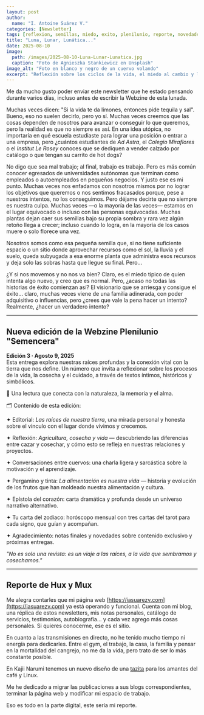 ```yaml
---
layout: post
author:
  name: "I. Antoine Suárez V."
categories: [Newsletter]
tags: [reflexion, semillas, miedo, exito, plenilunio, reporte, novedades]
title: "Luna, Lunar, Lunática..."
date: 2025-08-10
image:
  path: /images/2025-08-10-Luna-Lunar-Lunatica.jpg
  caption: "Foto de Agnieszka Stankiewicz en Unsplash"
image_alt: "Foto en blanco y negro de un cuervo volando"
excerpt: "Reflexión sobre los ciclos de la vida, el miedo al cambio y la importancia de movernos para crecer. Presentación de la nueva edición de la Webzine Plenilunio y reporte personal digital."
---
```



Me da mucho gusto poder enviar este newsletter que he estado pensando durante varios días, incluso antes de escribir la Webzine de esta lunada.

Muchas veces dicen: "Si la vida te da limones, entonces pide tequila y sal". Bueno, eso no suelen decirlo, pero yo sí. Muchas veces creemos que las cosas dependen de nosotros para avanzar o conseguir lo que queremos, pero la realidad es que no siempre es así. En una idea utópica, no importaría en qué escuela estudiaste para lograr una posición o entrar a una empresa, pero ¿cuántos estudiantes de _Ad Astra_, el _Colegio Miraflores_ o el _Institut Le Rosey_ conoces que se dediquen a vender calzado por catálogo o que tengan su carrito de hot dogs?

No digo que sea mal trabajo; al final, trabajo es trabajo. Pero es más común conocer egresados de universidades autónomas que terminan como empleados o autoempleados en pequeños negocios. Y justo ese es mi punto. Muchas veces nos enfadamos con nosotros mismos por no lograr los objetivos que queremos o nos sentimos fracasados porque, pese a nuestros intentos, no los conseguimos. Pero déjame decirte que no siempre es nuestra culpa. Muchas veces —o la mayoría de las veces— estamos en el lugar equivocado o incluso con las personas equivocadas. Muchas plantas dejan caer sus semillas bajo su propia sombra y rara vez algún retoño llega a crecer; incluso cuando lo logra, en la mayoría de los casos muere o solo florece una vez.

Nosotros somos como esa pequeña semilla que, si no tiene suficiente espacio o un sitio donde aprovechar recursos como el sol, la lluvia y el suelo, queda subyugada a esa enorme planta que administra esos recursos y deja solo las sobras hasta que llegue su final. Pero…

¿Y si nos movemos y no nos va bien? Claro, es el miedo típico de quien intenta algo nuevo, y creo que es normal. Pero, ¿acaso no todas las historias de éxito comienzan así? El visionario que se arriesga y consigue el éxito… claro, muchas veces viene de una familia adinerada, con poder adquisitivo o influencias, pero ¿crees que vale la pena hacer un intento? Realmente, ¿hacer un verdadero intento?

---

## Nueva edición de la Webzine Plenilunio "Semencera"

**Edición 3 · Agosto 9, 2025**  
Esta entrega explora nuestras raíces profundas y la conexión vital con la tierra que nos define. Un número que invita a reflexionar sobre los procesos de la vida, la cosecha y el cuidado, a través de textos íntimos, históricos y simbólicos.

🌱 Una lectura que conecta con la naturaleza, la memoria y el alma.

🗂 Contenido de esta edición:

✦ Editorial: _Las raíces de nuestra tierra_, una mirada personal y honesta sobre el vínculo con el lugar donde vivimos y crecemos.

✦ Reflexión: _Agricultura, cosecha y vida_ — descubriendo las diferencias entre cazar y cosechar, y cómo esto se refleja en nuestras relaciones y proyectos.

✦ Conversaciones entre cuervos: una charla ligera y sarcástica sobre la motivación y el aprendizaje.

✦ Pergamino y tinta: _La alimentación es nuestra vida_ — historia y evolución de los frutos que han moldeado nuestra alimentación y cultura.

✦ Epístola del corazón: carta dramática y profunda desde un universo narrativo alternativo.

✦ Tu carta del zodiaco: horóscopo mensual con tres cartas del tarot para cada signo, que guían y acompañan.

✦ Agradecimiento: notas finales y novedades sobre contenido exclusivo y próximas entregas.

_"No es solo una revista: es un viaje a las raíces, a la vida que sembramos y cosechamos."_

---

## Reporte de Hux y Mux

Me alegra contarles que mi página web [https://iasuarezv.com](https://iasuarezv.com) ya está operando y funcional. Cuenta con mi blog, una réplica de estos newsletters, mis notas personales, catálogo de servicios, testimonios, autobiografía… y cada vez agrego más cosas personales. Si quieres conocerme, ese es el sitio.

En cuanto a las transmisiones en directo, no he tenido mucho tiempo ni energía para dedicarles. Entre el gym, el trabajo, la casa, la familia y pensar en la mortalidad del cangrejo, no me da la vida, pero trato de ser lo más constante posible.

En Kajii Narumi tenemos un nuevo diseño de una [tazita](https://kajiinarumi-shop.fourthwall.com/products/kernel-panic-mug-dream-not-found) para los amantes del café y Linux.

Me he dedicado a migrar las publicaciones a sus blogs correspondientes, terminar la página web y modificar mi espacio de trabajo.

Eso es todo en la parte digital, este sería mi reporte.
